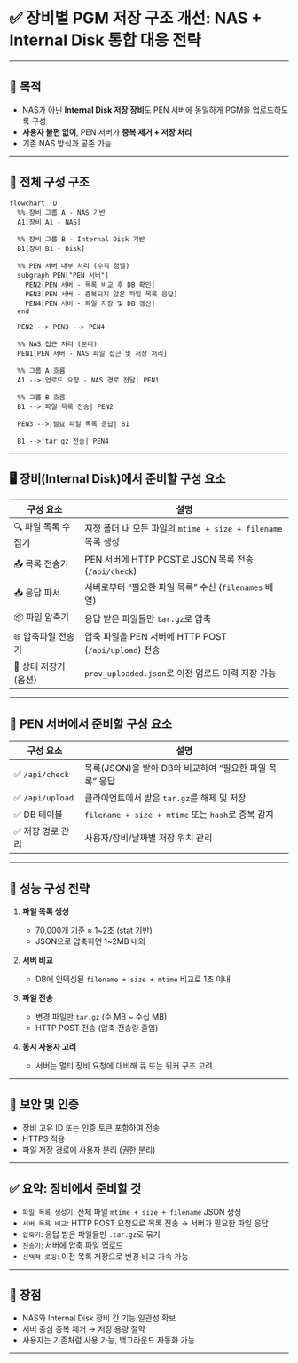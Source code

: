 # ✅ 장비별 PGM 저장 구조 개선: NAS + Internal Disk 통합 대응 전략

---

## 🎯 목적
- NAS가 아닌 **Internal Disk 저장 장비**도 PEN 서버에 동일하게 PGM을 업로드하도록 구성
- **사용자 불편 없이**, PEN 서버가 **중복 제거 + 저장 처리**
- 기존 NAS 방식과 공존 가능

---

## 🧱 전체 구성 구조

``` mermaid
flowchart TD
  %% 장비 그룹 A - NAS 기반
  A1[장비 A1 - NAS]

  %% 장비 그룹 B - Internal Disk 기반
  B1[장비 B1 - Disk]

  %% PEN 서버 내부 처리 (수직 정렬)
  subgraph PEN["PEN 서버"]
    PEN2[PEN 서버 - 목록 비교 후 DB 확인]
    PEN3[PEN 서버 - 중복되지 않은 파일 목록 응답]
    PEN4[PEN 서버 - 파일 저장 및 DB 갱신]
  end

  PEN2 --> PEN3 --> PEN4

  %% NAS 접근 처리 (분리)
  PEN1[PEN 서버 - NAS 파일 접근 및 저장 처리]

  %% 그룹 A 흐름
  A1 -->|업로드 요청 - NAS 경로 전달| PEN1

  %% 그룹 B 흐름
  B1 -->|파일 목록 전송| PEN2

  PEN3 -->|필요 파일 목록 응답| B1

  B1 -->|tar.gz 전송| PEN4

```

---

## 🖥️ 장비(Internal Disk)에서 준비할 구성 요소

| 구성 요소             | 설명                                                  |
|-----------------------|-------------------------------------------------------|
| 🔍 파일 목록 수집기     | 지정 폴더 내 모든 파일의 `mtime + size + filename` 목록 생성 |
| 📤 목록 전송기         | PEN 서버에 HTTP POST로 JSON 목록 전송 (`/api/check`)     |
| 📥 응답 파서           | 서버로부터 “필요한 파일 목록” 수신 (`filenames` 배열)    |
| 📦 파일 압축기         | 응답 받은 파일들만 `tar.gz`로 압축                    |
| 🌐 압축파일 전송기     | 압축 파일을 PEN 서버에 HTTP POST (`/api/upload`) 전송     |
| 💾 상태 저장기 (옵션) | `prev_uploaded.json`로 이전 업로드 이력 저장 가능          |

---

## 📡 PEN 서버에서 준비할 구성 요소

| 구성 요소             | 설명                                                  |
|-----------------------|-------------------------------------------------------|
| ✅ `/api/check`        | 목록(JSON)을 받아 DB와 비교하여 “필요한 파일 목록” 응답       |
| ✅ `/api/upload`       | 클라이언트에서 받은 `tar.gz`를 해제 및 저장             |
| ✅ DB 테이블           | `filename + size + mtime` 또는 `hash`로 중복 감지        |
| ✅ 저장 경로 관리       | 사용자/장비/날짜별 저장 위치 관리                       |

---

## 🧪 성능 구성 전략

1. **파일 목록 생성**
   - 70,000개 기준 ≈ 1~2초 (stat 기반)
   - JSON으로 압축하면 1~2MB 내외

2. **서버 비교**
   - DB에 인덱싱된 `filename + size + mtime` 비교로 1초 이내

3. **파일 전송**
   - 변경 파일만 `tar.gz` (수 MB ~ 수십 MB)
   - HTTP POST 전송 (압축 전송량 줄임)

4. **동시 사용자 고려**
   - 서버는 멀티 장비 요청에 대비해 큐 또는 워커 구조 고려

---

## 🔐 보안 및 인증

- 장비 고유 ID 또는 인증 토큰 포함하여 전송
- HTTPS 적용
- 파일 저장 경로에 사용자 분리 (권한 분리)

---

## ✅ 요약: 장비에서 준비할 것

- `파일 목록 생성기`: 전체 파일 `mtime + size + filename` JSON 생성
- `서버 목록 비교`: HTTP POST 요청으로 목록 전송 → 서버가 필요한 파일 응답
- `압축기`: 응답 받은 파일들만 `.tar.gz`로 묶기
- `전송기`: 서버에 압축 파일 업로드
- `선택적 로깅`: 이전 목록 저장으로 변경 비교 가속 가능

---

## 📌 장점

- NAS와 Internal Disk 장비 간 기능 일관성 확보
- 서버 중심 중복 제거 → 저장 용량 절약
- 사용자는 기존처럼 사용 가능, 백그라운드 자동화 가능

---
